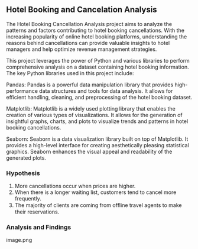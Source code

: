 ## Hotel Booking and Cancelation Analysis

The Hotel Booking Cancellation Analysis project aims to analyze the patterns and factors contributing to hotel booking cancellations. With the increasing popularity of online hotel booking platforms, understanding the reasons behind cancellations can provide valuable insights to hotel managers and help optimize revenue management strategies.

This project leverages the power of Python and various libraries to perform comprehensive analysis on a dataset containing hotel booking information.
The key Python libraries used in this project include:

Pandas: Pandas is a powerful data manipulation library that provides high-performance data structures and tools for data analysis. It allows for efficient handling, cleaning, and preprocessing of the hotel booking dataset.

Matplotlib: Matplotlib is a widely used plotting library that enables the creation of various types of visualizations. It allows for the generation of insightful graphs, charts, and plots to visualize trends and patterns in hotel booking cancellations.

Seaborn: Seaborn is a data visualization library built on top of Matplotlib. It provides a high-level interface for creating aesthetically pleasing statistical graphics. Seaborn enhances the visual appeal and readability of the generated plots.

### Hypothesis

1. More cancellations occur when prices are higher.
2. When there is a longer waiting list, customers tend to cancel more frequently.
3. The majority of clients are coming from ofﬂine travel agents to make their reservations.

### Analysis and Findings

image.png